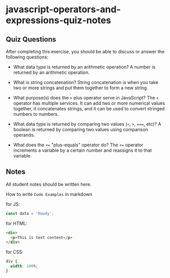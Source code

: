 # javascript-operators-and-expressions-quiz-notes

## Quiz Questions

After completing this exercise, you should be able to discuss or answer the following questions:

- What data type is returned by an arithmetic operation?
  A number is returned by an arithmetic operation.

- What is string concatenation?
  String concatenation is when you take two or more strings and put them together to form a new string.

- What purpose(s) does the `+` plus operator serve in JavaScript?
  The `+` operator has multiple services. It can add two or more numerical values together, it concatenates strings, and it can be used to convert stringed numbers to numbers.

- What data type is returned by comparing two values (`<`, `>`, `===`, etc)?
  A boolean is returned by comparing two values using comparison operands.

- What does the `+=` "plus-equals" operator do?
  The `+=` operator increments a variable by a certain number and reassigns it to that variable.

## Notes

All student notes should be written here.

How to write `Code Examples` in markdown

for JS:

```javascript
const data = 'Howdy';
```

for HTML:

```html
<div>
  <p>This is text content</p>
</div>
```

for CSS:

```css
div {
  width: 100%;
}
```
